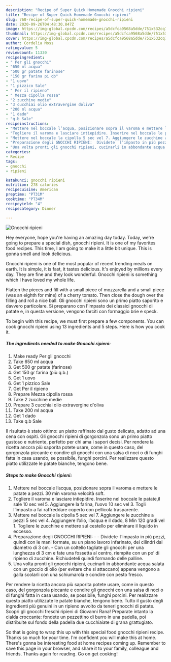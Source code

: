 ```yaml
---
description: "Recipe of Super Quick Homemade Gnocchi ripieni"
title: "Recipe of Super Quick Homemade Gnocchi ripieni"
slug: 760-recipe-of-super-quick-homemade-gnocchi-ripieni
date: 2020-09-26T04:48:30.847Z
image: https://img-global.cpcdn.com/recipes/a5dcfca9568a5dde/751x532cq70/gnocchi-ripieni-recipe-main-photo.jpg
thumbnail: https://img-global.cpcdn.com/recipes/a5dcfca9568a5dde/751x532cq70/gnocchi-ripieni-recipe-main-photo.jpg
cover: https://img-global.cpcdn.com/recipes/a5dcfca9568a5dde/751x532cq70/gnocchi-ripieni-recipe-main-photo.jpg
author: Cordelia Moss
ratingvalue: 5
reviewcount: 11330
recipeingredient:
- " Per gli gnocchi"
- "650 ml acqua"
- "500 gr patate farinose"
- "150 gr farina pi qb"
- "1 uovo"
- "1 pizzico Sale"
- " Per il ripieno"
- " Mezza cipolla rossa"
- "2 zucchine medie"
- "3 cucchiai olio extravergine doliva"
- "200 ml acqua"
- "1 dado"
- "q.b Sale"
recipeinstructions:
- "Mettere nel boccale l’acqua, posizionare sopra il varoma e mettere le patate a pezzi. 30 min varoma velocità soft."
- "Togliere il varoma e lasciare intiepidire. Inserire nel boccale le patate,il sale 10 sec vel 5. Aggiungere la farina, l’uovo 10 sec vel 3. Togli l’impasto a fai raffreddare coperto con pellicola trasparente."
- "Mettere nel boccale la cipolla 5 sec vel 7. Aggiungere le zucchine a pezzi 5 sec vel 4. Aggiungere l’olio, l’acqua e il dado, 8 Min 120 gradi vel 1. Togliere le zucchine e mettere sul cestello per eliminare il liquido in eccesso."
- "Preparazione degli GNOCCHI RIPIENI:  Dividete  l’impasto in più pezzi, quindi con le mani formate, su un piano lavoro infarinato, dei cilindri dal diametro di 3 cm. Con un coltello tagliate gli gnocchi per una lunghezza di 3 cm e fate una fossetta al centro, riempite con un po’ di ripieno di zucchine. Richiudeteli quindi formando delle palline."
- "Una volta pronti gli gnocchi ripieni, cucinarli in abbondante acqua salata con un goccio di olio (per evitare che si attaccano) appena vengono a galla scolarli con una schiumarola e condire con pesto fresco."
categories:
- Recipe
tags:
- gnocchi
- ripieni

katakunci: gnocchi ripieni 
nutrition: 278 calories
recipecuisine: American
preptime: "PT31M"
cooktime: "PT34M"
recipeyield: "4"
recipecategory: Dinner

---
```



![Gnocchi ripieni](https://img-global.cpcdn.com/recipes/a5dcfca9568a5dde/751x532cq70/gnocchi-ripieni-recipe-main-photo.jpg)

Hey everyone, hope you're having an amazing day today. Today, we're going to prepare a special dish, gnocchi ripieni. It is one of my favorites food recipes. This time, I am going to make it a little bit unique. This is gonna smell and look delicious.

Gnocchi ripieni is one of the most popular of recent trending meals on earth. It is simple, it is fast, it tastes delicious. It's enjoyed by millions every day. They are fine and they look wonderful. Gnocchi ripieni is something which I have loved my whole life.

Flatten the pieces and fill with a small piece of mozzarella and a small piece (was an eighth for mine) of a cherry tomato. Then close the dough over the filling and roll a nice ball. Gli gnocchi ripieni sono un primo piatto saporito e davvero particolare. Si preparano con l&#39;impasto dei classici gnocchi di patate e, in questa versione, vengono farciti con formaggio brie e speck.


To begin with this recipe, we must first prepare a few components. You can cook gnocchi ripieni using 13 ingredients and 5 steps. Here is how you cook it.

<!--inarticleads1-->

##### The ingredients needed to make Gnocchi ripieni:

1. Make ready  Per gli gnocchi
1. Take 650 ml acqua
1. Get 500 gr patate (farinose)
1. Get 150 gr farina (più q.b.)
1. Get 1 uovo
1. Get 1 pizzico Sale
1. Get  Per il ripieno
1. Prepare  Mezza cipolla rossa
1. Take 2 zucchine medie
1. Prepare 3 cucchiai olio extravergine d&#39;oliva
1. Take 200 ml acqua
1. Get 1 dado
1. Take q.b Sale


Il risultato è stato ottimo: un piatto raffinato dal gusto delicato, adatto ad una cena con ospiti. Gli gnocchi ripieni di gorgonzola sono un primo piatto gustoso e nutriente, perfetto per chi ama i sapori decisi. Per rendere la ricetta ancora più saporita potete usare, come in questo caso, del gorgonzola piccante e condire gli gnocchi con una salsa di noci o di funghi fatta in casa usando, se possibile, funghi porcini. Per realizzare questo piatto utilizzate le patate bianche, tengono bene. 

<!--inarticleads2-->

##### Steps to make Gnocchi ripieni:

1. Mettere nel boccale l’acqua, posizionare sopra il varoma e mettere le patate a pezzi. 30 min varoma velocità soft.
1. Togliere il varoma e lasciare intiepidire. Inserire nel boccale le patate,il sale 10 sec vel 5. Aggiungere la farina, l’uovo 10 sec vel 3. Togli l’impasto a fai raffreddare coperto con pellicola trasparente.
1. Mettere nel boccale la cipolla 5 sec vel 7. Aggiungere le zucchine a pezzi 5 sec vel 4. Aggiungere l’olio, l’acqua e il dado, 8 Min 120 gradi vel 1. Togliere le zucchine e mettere sul cestello per eliminare il liquido in eccesso.
1. Preparazione degli GNOCCHI RIPIENI: -  - Dividete  l’impasto in più pezzi, quindi con le mani formate, su un piano lavoro infarinato, dei cilindri dal diametro di 3 cm. - Con un coltello tagliate gli gnocchi per una lunghezza di 3 cm e fate una fossetta al centro, riempite con un po’ di ripieno di zucchine. Richiudeteli quindi formando delle palline.
1. Una volta pronti gli gnocchi ripieni, cucinarli in abbondante acqua salata con un goccio di olio (per evitare che si attaccano) appena vengono a galla scolarli con una schiumarola e condire con pesto fresco.


Per rendere la ricetta ancora più saporita potete usare, come in questo caso, del gorgonzola piccante e condire gli gnocchi con una salsa di noci o di funghi fatta in casa usando, se possibile, funghi porcini. Per realizzare questo piatto utilizzate le patate bianche, tengono bene. Tutto il gusto degli ingredienti più genuini in un ripieno avvolto da teneri gnocchi di patate. Scopri gli gnocchi freschi ripieni di Giovanni Rana! Preparate intanto la cialda croccante: fondete un pezzettino di burro in una padella, poi distribuite sul fondo della padella due cucchiaiate di grana grattugiato. 

So that is going to wrap this up with this special food gnocchi ripieni recipe. Thanks so much for your time. I'm confident you will make this at home. There's gonna be interesting food at home recipes coming up. Remember to save this page in your browser, and share it to your family, colleague and friends. Thanks again for reading. Go on get cooking!
